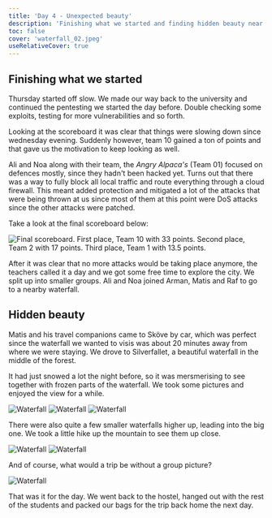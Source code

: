 ```yaml
---
title: 'Day 4 - Unexpected beauty'
description: 'Finishing what we started and finding hidden beauty near Skövde'
toc: false
cover: 'waterfall_02.jpeg'
useRelativeCover: true
---
```


## Finishing what we started

Thursday started off slow. We made our way back to the university and continued the pentesting we started the day before. Double checking some exploits, testing for more vulnerabilities and so forth.

Looking at the scoreboard it was clear that things were slowing down since wednesday evening. Suddenly however, team 10 gained a ton of points and that gave us the motivation to keep looking as well.

Ali and Noa along with their team, the _Angry Alpaca's_ (Team 01) focused on defences mostly, since they hadn't been hacked yet. Turns out that there was a way to fully block all local traffic and route everything through a cloud firewall. This meant added protection and mitigated a lot of the attacks that were being thrown at us since most of them at this point were DoS attacks since the other attacks were patched.

Take a look at the final scoreboard below:

![Final scoreboard. First place, Team 10 with 33 points. Second place, Team 2 with 17 points. Third place, Team 1 with 13.5 points.](./scoreboard.jpeg)

After it was clear that no more attacks would be taking place anymore, the teachers called it a day and we got some free time to explore the city. We split up into smaller groups. Ali and Noa joined Arman, Matis and Raf to go to a nearby waterfall.

## Hidden beauty

Matis and his travel companions came to Sköve by car, which was perfect since the waterfall we wanted to visis was about 20 minutes away from where we were staying. We drove to Silverfallet, a beautiful waterfall in the middle of the forest.

It had just snowed a lot the night before, so it was mersmerising to see together with frozen parts of the waterfall. We took some pictures and enjoyed the view for a while.

![Waterfall](waterfall_01.jpeg)
![Waterfall](waterfall_02.jpeg)
![Waterfall](waterfall_03.jpeg)

There were also quite a few smaller waterfalls higher up, leading into the big one. We took a little hike up the mountain to see them up close.

![Waterfall](waterfall_04.jpeg)
![Waterfall](waterfall_05.jpeg)

And of course, what would a trip be without a group picture?

![Waterfall](waterfall_06.jpeg)

That was it for the day. We went back to the hostel, hanged out with the rest of the students and packed our bags for the trip back home the next day.
